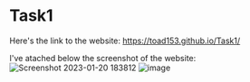 # Task1
Here's the link to the website: https://toad153.github.io/Task1/

I've atached below the screenshot of the website: 
![Screenshot 2023-01-20 183812](https://user-images.githubusercontent.com/76248516/213702503-e110534e-b2f1-40fe-ba15-ff04843b49c4.jpg)
![image](https://user-images.githubusercontent.com/76248516/213702707-927460fc-6010-47ad-8089-eb24f9fdcdc8.png)
